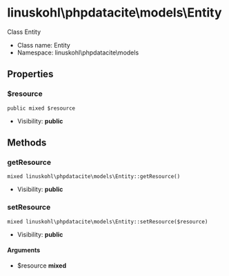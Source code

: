 linuskohl\phpdatacite\models\Entity
===============

Class Entity




* Class name: Entity
* Namespace: linuskohl\phpdatacite\models





Properties
----------


### $resource

    public mixed $resource





* Visibility: **public**


Methods
-------


### getResource

    mixed linuskohl\phpdatacite\models\Entity::getResource()





* Visibility: **public**




### setResource

    mixed linuskohl\phpdatacite\models\Entity::setResource($resource)





* Visibility: **public**


#### Arguments
* $resource **mixed**


